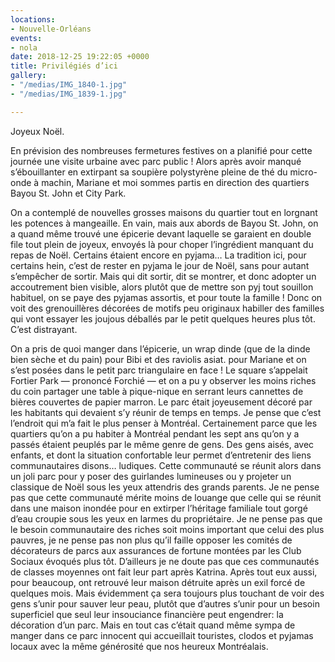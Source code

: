 ```yaml
---
locations:
- Nouvelle-Orléans
events:
- nola
date: 2018-12-25 19:22:05 +0000
title: Privilégiés d’ici
gallery:
- "/medias/IMG_1840-1.jpg"
- "/medias/IMG_1839-1.jpg"

---
```

Joyeux Noël.

En prévision des nombreuses fermetures festives on a planifié pour cette journée une visite urbaine avec parc public ! Alors après avoir manqué s’ébouillanter en extirpant sa soupière polystyrène pleine de thé du micro-onde à machin, Mariane et moi sommes partis en direction des quartiers Bayou St. John et City Park.

On a contemplé de nouvelles grosses maisons du quartier tout en lorgnant les potences à mangeaille.  En vain, mais aux abords de Bayou St. John, on a quand même trouvé une épicerie devant laquelle se garaient en double file tout plein de joyeux, envoyés là pour choper l’ingrédient manquant du repas de Noël. Certains étaient encore en pyjama… La tradition ici, pour certains hein, c’est de rester en pyjama le jour de Noël, sans pour autant s’empêcher de sortir. Mais qui dit sortir, dit se montrer, et donc adopter un accoutrement bien visible, alors plutôt que de mettre son pyj tout souillon habituel, on se paye des pyjamas assortis, et pour toute la famille ! Donc on voit des grenouillères décorées de motifs peu originaux habiller des familles qui vont essayer les joujous déballés par le petit quelques heures plus tôt. C’est distrayant.

On a pris de quoi manger dans l’épicerie, un wrap dinde (que de la dinde bien sèche et du pain) pour Bibi et des raviolis asiat. pour Mariane et on s’est posées dans le petit parc triangulaire en face ! Le square s’appelait Fortier Park — prononcé Forchié — et on a pu y observer les moins riches du coin partager une table à pique-nique en serrant leurs cannettes de bières couvertes de papier marron.
Le parc était joyeusement décoré par les habitants qui devaient s’y réunir de temps en temps. Je pense que c’est l’endroit qui m’a fait le plus penser à Montréal. Certainement parce que les quartiers qu’on a pu habiter à Montréal pendant les sept ans qu’on y a passés étaient peuplés par le même genre de gens.
Des gens aisés, avec enfants, et dont la situation confortable leur permet d’entretenir des liens communautaires disons… ludiques.
Cette communauté se réunit alors dans un joli parc pour y poser des guirlandes lumineuses ou y projeter un classique de Noël sous les yeux attendris des grands parents. Je ne pense pas que cette communauté mérite moins de louange que celle qui se réunit dans une maison inondée pour en extirper l’héritage familiale tout gorgé d’eau croupie sous les yeux en larmes du propriétaire. Je ne pense pas que le besoin communautaire des riches soit moins important que celui des plus pauvres, je ne pense pas non plus qu’il faille opposer les comités de décorateurs de parcs aux assurances de fortune montées par les Club Sociaux évoqués plus tôt. D’ailleurs je ne doute pas que ces communautés de classes moyennes ont fait leur part après Katrina. Après tout eux aussi, pour beaucoup, ont retrouvé leur maison détruite après un exil forcé de quelques mois.
Mais évidemment ça sera toujours plus touchant de voir des gens s’unir pour sauver leur peau, plutôt que d’autres s’unir pour un besoin superficiel que seul leur insouciance financière peut engendrer: la décoration d’un parc.
Mais en tout cas c’était quand même sympa de manger dans ce parc innocent qui accueillait touristes, clodos et pyjamas locaux avec la même générosité que nos heureux Montréalais.